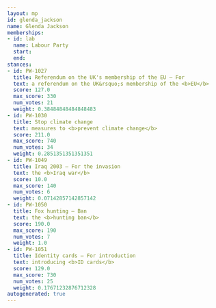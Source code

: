 ```yaml
---
layout: mp
id: glenda_jackson
name: Glenda Jackson
memberships:
- id: lab
  name: Labour Party
  start: 
  end: 
stances:
- id: PW-1027
  title: Referendum on the UK's membership of the EU — For
  text: a referendum on the UK&rsquo;s membership of the <b>EU</b>
  score: 127.0
  max_score: 330
  num_votes: 21
  weight: 0.38484848484848483
- id: PW-1030
  title: Stop climate change
  text: measures to <b>prevent climate change</b>
  score: 211.0
  max_score: 740
  num_votes: 34
  weight: 0.2851351351351351
- id: PW-1049
  title: Iraq 2003 — For the invasion
  text: the <b>Iraq war</b>
  score: 10.0
  max_score: 140
  num_votes: 6
  weight: 0.07142857142857142
- id: PW-1050
  title: Fox hunting — Ban
  text: the <b>hunting ban</b>
  score: 190.0
  max_score: 190
  num_votes: 7
  weight: 1.0
- id: PW-1051
  title: Identity cards — For introduction
  text: introducing <b>ID cards</b>
  score: 129.0
  max_score: 730
  num_votes: 25
  weight: 0.17671232876712328
autogenerated: true
---
```


